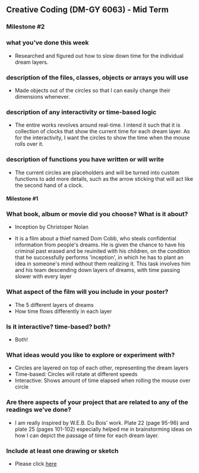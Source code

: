 ## Creative Coding (DM-GY 6063) - Mid Term 


### Milestone #2

### what you’ve done this week
- Researched and figured out how to slow down time for the individual dream layers. 

### description of the files, classes, objects or arrays you will use
- Made objects out of the circles so that I can easily change their dimensions whenever.

### description of any interactivity or time-based logic
- The entire works revolves around real-time. I intend it such that it is collection of clocks that show the current time for each dream layer. As for the interactivity, I want the circles to show the time when the mouse rolls over it.

### description of functions you have written or will write
- The current circles are placeholders and will be turned into custom functions to add more details, such as the arrow sticking that will act like the second hand of a clock.


#### Milestone #1

### What book, album or movie did you choose? What is it about?
- Inception by Christoper Nolan

- It is a film about a thief named Dom Cobb, who steals confidential information from people's dreams. He is given the chance to have his criminal past erased and be reuinited with his children, on the condition that he successfully performs 'inception', in which he has to plant an idea in someone's mind without them realizing it. This task involves him and his team descending down layers of dreams, with time passing slower with every layer

### What aspect of the film will you include in your poster?
- The 5 different layers of dreams
- How time flows differently in each layer

### Is it interactive? time-based? both?
- Both!

### What ideas would you like to explore or experiment with?
- Circles are layered on top of each other, representing the dream layers
- Time-based: Circles will rotate at different speeds
- Interactive: Shows amount of time elapsed when rolling the mouse over circle

### Are there aspects of your project that are related to any of the readings we’ve done?
- I am really inspired by W.E.B. Du Bois' work. Plate 22 (page 95-96) and plate 25 (pages 101-102) especially helped me in brainstorming ideas on how I can depict the passage of time for each dream layer.

### Include at least one drawing or sketch
- Please click [here](https://drive.google.com/drive/folders/170H8eOWUPZoX2xoypfB0TNCxzG61mo_H?usp=sharing)


